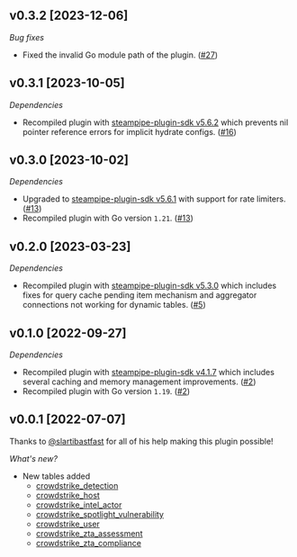 ## v0.3.2 [2023-12-06]

_Bug fixes_

- Fixed the invalid Go module path of the plugin. ([#27](https://github.com/turbot/steampipe-plugin-crowdstrike/pull/27))

## v0.3.1 [2023-10-05]

_Dependencies_

- Recompiled plugin with [steampipe-plugin-sdk v5.6.2](https://github.com/turbot/steampipe-plugin-sdk/blob/main/CHANGELOG.md#v562-2023-10-03) which prevents nil pointer reference errors for implicit hydrate configs. ([#16](https://github.com/turbot/steampipe-plugin-crowdstrike/pull/16))

## v0.3.0 [2023-10-02]

_Dependencies_

- Upgraded to [steampipe-plugin-sdk v5.6.1](https://github.com/turbot/steampipe-plugin-sdk/blob/main/CHANGELOG.md#v561-2023-09-29) with support for rate limiters. ([#13](https://github.com/turbot/steampipe-plugin-crowdstrike/pull/13))
- Recompiled plugin with Go version `1.21`. ([#13](https://github.com/turbot/steampipe-plugin-crowdstrike/pull/13))

## v0.2.0 [2023-03-23]

_Dependencies_

- Recompiled plugin with [steampipe-plugin-sdk v5.3.0](https://github.com/turbot/steampipe-plugin-sdk/blob/main/CHANGELOG.md#v530-2023-03-16) which includes fixes for query cache pending item mechanism and aggregator connections not working for dynamic tables. ([#5](https://github.com/turbot/steampipe-plugin-crowdstrike/pull/5))

## v0.1.0 [2022-09-27]

_Dependencies_

- Recompiled plugin with [steampipe-plugin-sdk v4.1.7](https://github.com/turbot/steampipe-plugin-sdk/blob/main/CHANGELOG.md#v417-2022-09-08) which includes several caching and memory management improvements. ([#2](https://github.com/turbot/steampipe-plugin-crowdstrike/pull/2))
- Recompiled plugin with Go version `1.19`. ([#2](https://github.com/turbot/steampipe-plugin-crowdstrike/pull/2))

 ## v0.0.1 [2022-07-07]

Thanks to [@slartibastfast](https://github.com/slartibastfast) for all of his help making this plugin possible!

_What's new?_

- New tables added
  - [crowdstrike_detection](https://hub.steampipe.io/plugins/turbot/crowdstrike/tables/crowdstrike_detection)
  - [crowdstrike_host](https://hub.steampipe.io/plugins/turbot/crowdstrike/tables/crowdstrike_host)
  - [crowdstrike_intel_actor](https://hub.steampipe.io/plugins/turbot/crowdstrike/tables/crowdstrike_intel_actor)
  - [crowdstrike_spotlight_vulnerability](https://hub.steampipe.io/plugins/turbot/crowdstrike/tables/crowdstrike_spotlight_vulnerability)
  - [crowdstrike_user](https://hub.steampipe.io/plugins/turbot/crowdstrike/tables/crowdstrike_user)
  - [crowdstrike_zta_assessment](https://hub.steampipe.io/plugins/turbot/crowdstrike/tables/crowdstrike_zta_assessment)
  - [crowdstrike_zta_compliance](https://hub.steampipe.io/plugins/turbot/crowdstrike/tables/crowdstrike_zta_compliance)
